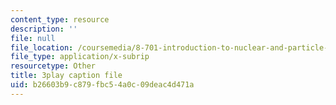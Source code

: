 ```yaml
---
content_type: resource
description: ''
file: null
file_location: /coursemedia/8-701-introduction-to-nuclear-and-particle-physics-fall-2020/b26603b9c879fbc54a0c09deac4d471a_jC96H8qT3DQ.srt
file_type: application/x-subrip
resourcetype: Other
title: 3play caption file
uid: b26603b9-c879-fbc5-4a0c-09deac4d471a
---
```

